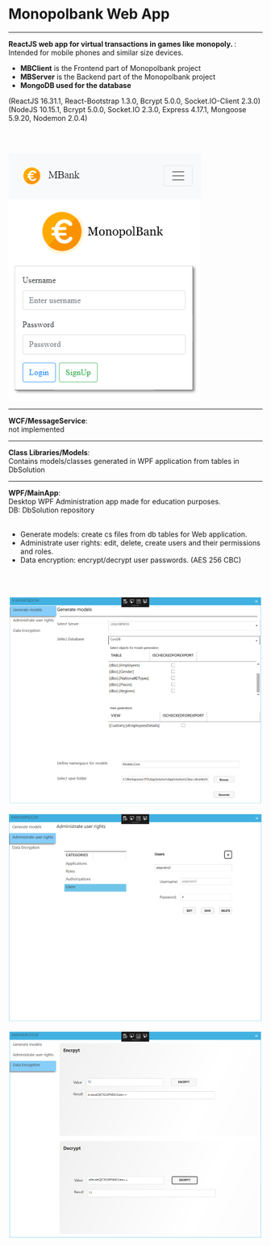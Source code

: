 # Monopolbank Web App

<hr>
<b>ReactJS web app for virtual transactions in games like monopoly. </b>:</br>
Intended for mobile phones and similar size devices.</br>
<ul>
  <li><b>MBClient</b> is the Frontend part of  Monopolbank project</li>
  <li><b>MBServer</b> is the Backend part of the Monopolbank project</li>
  <li><b>MongoDB used for the database</b> </li>
</ul>

(ReactJS 16.31.1, React-Bootstrap 1.3.0, Bcrypt 5.0.0, Socket.IO-Client 2.3.0)</br>
(NodeJS 10.15.1, Bcrypt 5.0.0, Socket.IO 2.3.0, Express 4.17.1, Mongoose 5.9.20, Nodemon 2.0.4)</br>

</br></br>


![promisechains](https://github.com/domkris/files/blob/master/MBClient/login1.PNG?raw=true)
<hr>

<b>WCF/MessageService</b>:</br>
not implemented
<hr>
<b>Class Libraries/Models</b>:</br>
Contains models/classes generated in WPF application from tables in DbSolution
<hr>
<b>WPF/MainApp</b>:</br>
Desktop WPF Administration app made for education purposes.</br>
DB: DbSolution repository</br>
</br>
<ul>
  <li>Generate models: create cs files from db tables for Web application.</li>
  <li>Administrate user rights: edit, delete, create users and their permissions and roles.</li>
  <li>Data encryption: encrypt/decrypt user passwords. (AES 256 CBC) </li>
</ul>
</br>
</br>

![promisechains](https://github.com/domkris/files/blob/master/generate_models_2.png?raw=true)
</br>

![promisechains](https://github.com/domkris/files/blob/master/administrate_user_rights_7.png?raw=true)
</br>

![promisechains](https://github.com/domkris/files/blob/master/data_encryption_2.png?raw=true)

